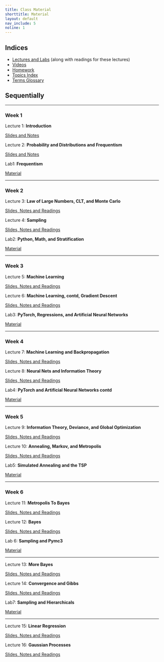 ```yaml
---
title: Class Material
shorttitle: Material
layout: default
nav_include: 5
noline: 1
---
```


## Indices

- [Lectures and Labs](lectures/) (along with readings for these lectures)
- [Videos](https://matterhorn.dce.harvard.edu/engage/ui/index.html#/2018/02/24932)
- [Homework](homework/index.html)
- [Topics Index](topics.html)
- [Terms Glossary](terms.html)


## Sequentially

---

### Week 1

Lecture 1: **Introduction**

[Slides and Notes](lectures/lecture1.html)

Lecture 2: **Probability and Distributions and Frequentism**

[Slides and Notes](lectures/lecture2.html)

Lab1: **Frequentism**

[Material](lectures/lab1.html)

---

### Week 2

Lecture 3: **Law of Large Numbers, CLT, and Monte Carlo**

[Slides, Notes and Readings](lectures/lecture3.html)

Lecture 4: **Sampling**

[Slides, Notes and Readings](lectures/lecture4.html)

Lab2: **Python, Math, and Stratification**

[Material](lectures/lab2.html)


---

### Week 3

Lecture 5: **Machine Learning**

[Slides, Notes and Readings](lectures/lecture5.html)

Lecture 6: **Machine Learning, contd, Gradient Descent**

[Slides, Notes and Readings](lectures/lecture6.html)

Lab3: **PyTorch, Regressions, and Artificial Neural Networks**

[Material](lectures/lab3.html)

---

### Week 4

Lecture 7: **Machine Learning and Backpropagation**

[Slides, Notes and Readings](lectures/lecture7.html)


Lecture 8: **Neural Nets and Information Theory**

[Slides, Notes and Readings](lectures/lecture8.html)

Lab4: **PyTorch and Artificial Neural Networks contd**

[Material](lectures/lab4.html)

---

### Week 5

Lecture 9: **Information Theory, Deviance, and Global Optimization**

[Slides, Notes and Readings](lectures/lecture9.html)

Lecture 10: **Annealing, Markov, and Metropolis**

[Slides, Notes and Readings](lectures/lecture10.html)

Lab5: **Simulated Annealing and the TSP**

[Material](lectures/lab5.html)

---

### Week 6

Lecture 11: **Metropolis To Bayes**

[Slides, Notes and Readings](lectures/lecture11.html)

Lecture 12: **Bayes**

[Slides, Notes and Readings](lectures/lecture12.html)

Lab 6: **Sampling and Pymc3**

[Material](lectures/lab6.html)

---

Lecture 13: **More Bayes**

[Slides, Notes and Readings](lectures/lecture13.html)

Lecture 14: **Convergence and Gibbs**

[Slides, Notes and Readings](lectures/lecture14.html)

Lab7: **Sampling and Hierarchicals**

[Material](lectures/lab7.html)

---

Lecture 15: **Linear Regression**

[Slides, Notes and Readings](lectures/lecture15.html)

Lecture 16: **Gaussian Processes**

[Slides, Notes and Readings](lectures/lecture16.html)
